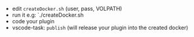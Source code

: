 - edit `createDocker.sh` (user, pass, VOLPATH)
- run it e.g: `./createDocker.sh
- code your plugin
- vscode-task: `publish` (will release your plugin into the created docker)
